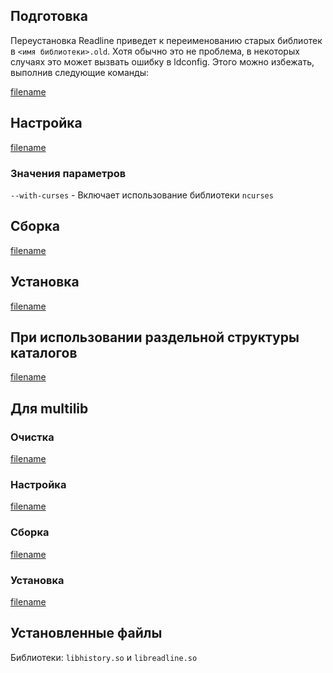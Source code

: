 <pkg :name="'readline'" instsize showsbu2></pkg>

## Подготовка

Переустановка Readline приведет к переименованию старых библиотек в `<имя библиотеки>.old`. Хотя обычно это не проблема, в некоторых случаях это может вызвать ошибку в ldconfig. Этого можно избежать, выполнив следующие команды:

[filename](../packages/core/readline/prepare ':include')

## Настройка

[filename](../packages/core/readline/configure ':include')

### Значения параметров

`--with-curses` - Включает использование библиотеки `ncurses`

## Сборка

[filename](../packages/core/readline/build ':include')

## Установка

[filename](../packages/core/readline/install ':include')

## При использовании раздельной структуры каталогов

[filename](../packages/core/readline/cldirs ':include')

## Для multilib

### Очистка

[filename](../packages/core/readline/multi_prepare ':include')

### Настройка

[filename](../packages/core/readline/multi_configure ':include')

### Сборка

[filename](../packages/core/readline/multi_build ':include')

### Установка

[filename](../packages/core/readline/multi_install ':include')

## Установленные файлы

Библиотеки: `libhistory.so` и `libreadline.so`

<script>
	new Vue({ el: '#main' })
</script>
